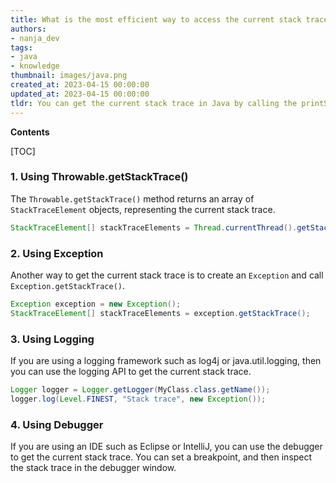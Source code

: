 ```yaml
---
title: What is the most efficient way to access the current stack trace in java?
authors:
- nanja_dev
tags:
- java
- knowledge
thumbnail: images/java.png
created_at: 2023-04-15 00:00:00
updated_at: 2023-04-15 00:00:00
tldr: You can get the current stack trace in Java by calling the printStackTrace() method on a Throwable object.
---
```


**Contents**

[TOC]

### 1. Using Throwable.getStackTrace()

The `Throwable.getStackTrace()` method returns an array of `StackTraceElement` objects, representing the current stack trace.

```java
StackTraceElement[] stackTraceElements = Thread.currentThread().getStackTrace();
```

### 2. Using Exception

Another way to get the current stack trace is to create an `Exception` and call `Exception.getStackTrace()`.

```java
Exception exception = new Exception();
StackTraceElement[] stackTraceElements = exception.getStackTrace();
```

### 3. Using Logging

If you are using a logging framework such as log4j or java.util.logging, then you can use the logging API to get the current stack trace.

```java
Logger logger = Logger.getLogger(MyClass.class.getName());
logger.log(Level.FINEST, "Stack trace", new Exception());
```

### 4. Using Debugger

If you are using an IDE such as Eclipse or IntelliJ, you can use the debugger to get the current stack trace. You can set a breakpoint, and then inspect the stack trace in the debugger window.
